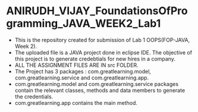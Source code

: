 # ANIRUDH_VIJAY_FoundationsOfProgramming_JAVA_WEEK2_Lab1
* This is the repository created for submission of Lab 1 OOPS(FOP-JAVA, Week 2).
* The uploaded file is a JAVA project done in eclipse IDE. The objective of this project is to generate credebtials for new hires in a company.
* ALL THE ASSIGNMENT FILES ARE IN src FOLDER.
* The Project has 3 packages : com.greatlearning.model, com.greatlearning.service and com.greatlearning.app.
* com.greatlearning.model and com.greatlearning.service packages contain the relevant classes, methods and data members to generate the credentials.
* com.greatlearning.app contains the main method.
